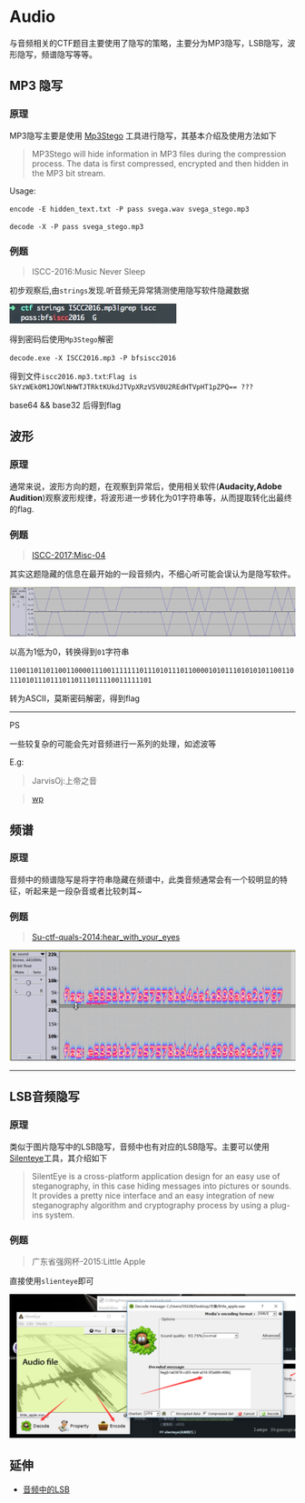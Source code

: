 # Audio

与音频相关的CTF题目主要使用了隐写的策略，主要分为MP3隐写，LSB隐写，波形隐写，频谱隐写等等。

## MP3 隐写

### 原理

MP3隐写主要是使用 [Mp3Stego](http://www.petitcolas.net/steganography/mp3stego/) 工具进行隐写，其基本介绍及使用方法如下

> MP3Stego will hide information in MP3 files during the compression process. The data is first compressed, encrypted and then hidden in the MP3 bit stream.

Usage:

`encode -E hidden_text.txt -P pass svega.wav svega_stego.mp3`

`decode -X -P pass svega_stego.mp3`

### 例题

> ISCC-2016:Music Never Sleep

初步观察后,由`strings`发现.听音频无异常猜测使用隐写软件隐藏数据

![1](/misc/audio/files/1.jpg)

得到密码后使用`Mp3Stego`解密

`decode.exe -X ISCC2016.mp3 -P bfsiscc2016`

得到文件`iscc2016.mp3.txt`:`Flag is SkYzWEk0M1JOWlNHWTJTRktKUkdJTVpXRzVSV0U2REdHTVpHT1pZPQ== ???`

base64 && base32 后得到flag


## 波形

### 原理

通常来说，波形方向的题，在观察到异常后，使用相关软件(**Audacity,Adobe Audition**)观察波形规律，将波形进一步转化为01字符串等，从而提取转化出最终的flag.

### 例题

> <a href="/misc/audio/files/Disco.wav">ISCC-2017:Misc-04</a>

其实这题隐藏的信息在最开始的一段音频内，不细心听可能会误认为是隐写软件。

![3](/misc/audio/files/3.png)

以高为1低为0，转换得到`01`字符串

`110011011011001100001110011111110111010111011000010101110101010110011011101011101110110111011110011111101`

转为ASCII，莫斯密码解密，得到flag

---

PS

一些较复杂的可能会先对音频进行一系列的处理，如滤波等

E.g:

> JarvisOj:上帝之音 

> [wp](https://www.40huo.cn/blog/jarvisoj-misc-writeup.html)

## 频谱

### 原理

音频中的频谱隐写是将字符串隐藏在频谱中，此类音频通常会有一个较明显的特征，听起来是一段杂音或者比较刺耳~

### 例题

> <a href="/misc/audio/files/sound.wav">Su-ctf-quals-2014:hear_with_your_eyes</a>


![4](/misc/audio/files/4.png)

---


## LSB音频隐写

### 原理

类似于图片隐写中的LSB隐写，音频中也有对应的LSB隐写。主要可以使用[Silenteye](http://silenteye.v1kings.io/)工具，其介绍如下

> SilentEye is a cross-platform application design for an easy use of steganography, in this case hiding messages into pictures or sounds. It provides a pretty nice interface and an easy integration of new steganography algorithm and cryptography process by using a plug-ins system.

### 例题

> 广东省强网杯-2015:Little Apple

直接使用`slienteye`即可

![2](/misc/audio/files/2.jpg)

## 延伸

- [音频中的LSB](https://ethackal.github.io/2015/10/05/derbycon-ctf-wav-steganography/)
